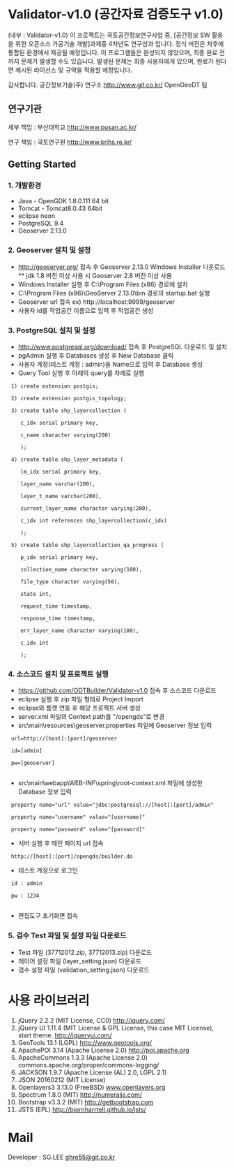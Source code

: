 
Validator-v1.0 (공간자료 검증도구 v1.0)
=======

(내부 : Validator-v1.0)
이 프로젝트는 국토공간정보연구사업 중, [공간정보 SW 활용을 위한 오픈소스 가공기술 개발]과제중 4차년도 연구성과 입니다.
정식 버전은 차후에 통합된 환경에서 제공될 예정입니다.
이 프로그램들은 완성되지 않았으며, 최종 완료 전 까지 문제가 발생할 수도 있습니다.
발생된 문제는 최종 사용자에게 있으며, 완료가 된다면 제시된 라이선스 및 규약을 적용할 예정입니다.

감사합니다.
공간정보기술(주) 연구소 <link>http://www.git.co.kr/
OpenGeoDT 팀

연구기관
---
세부 책임 : 부산대학교 <link>http://www.pusan.ac.kr/

연구 책임 : 국토연구원 <link>http://www.krihs.re.kr/


Getting Started
----
### 1. 개발환경 ###
- Java - OpenGDK 1.8.0.111 64 bit
- Tomcat - Tomcat8.0.43 64bit
- eclipse neon 
- PostgreSQL 9.4 
- Geoserver 2.13.0

### 2. Geoserver 설치 및 설정 ###
- http://geoserver.org/ 접속 후 Geoserver 2.13.0 Windows Installer 다운로드 
** jdk 1.8 버전 이상 사용 시 Geoserver 2.8 버전 이상 사용
- Windows Installer 실행 후  C:\Program Files (x86) 경로에 설치
- C:\Program Files (x86)\GeoServer 2.13.0\bin 경로의 startup.bat 실행
- Geoserver url 접속 ex) http://localhost:9999/geoserver
- 사용자 id를 작업공간 이름으로 입력 후 작업공간 생성

### 3. PostgreSQL 설치 및 설정 ###
- http://www.postgresql.org/download/ 접속 후 PostgreSQL 다운로드 및 설치
- pgAdmin 실행 후 Databases 생성 후 New Database 클릭 
- 사용자 계정(테스트 계정 : admin)을 Name으로 입력 후 Database 생성 
- Query Tool 실행 후 아래의 query를 차례로 실행
<pre><code> 1) create extension postgis;<br>
 2) create extension postgis_topology;<br> 
 3) create table shp_layercollection (<br>
    c_idx serial primary key,<br>
    c_name character varying(200)<br>
    );<br>
 4) create table shp_layer_metadata (<br>
    lm_idx serial primary key,<br>
    layer_name varchar(200),<br>
    layer_t_name varchar(200),<br>
    current_layer_name character varying(200),<br>
    c_idx int references shp_layercollection(c_idx)<br> 
    );<br>
 5) create table shp_layercollection_qa_progress (<br>
    p_idx serial primary key,<br>
    collection_name character varying(100),<br>
    file_type character varying(50),<br>
    state int,<br>
    request_time timestamp,<br> 
    response_time timestamp,<br> 
    err_layer_name character varying(100),<br>
    c_idx int<br>
    );</code></pre>

### 4. 소스코드 설치 및 프로젝트 실행 ###
- https://github.com/ODTBuilder/Validator-v1.0 접속 후 소스코드 다운로드
- eclipse 실행 후 zip 파일 형태로 Project Import
- eclipse와 톰캣 연동 후 해당 프로젝트 서버 생성
- server.xml 파일의 Context path를 "/opengds"로 변경
- src\main\resources\geoserver.properties 파일에 Geoserver 정보 입력
<pre><code> url=http://[host]:[port]/geoserver<br>
 id=[admin]<br>
 pw=[geoserver]<br> </code></pre>
- src\main\webapp\WEB-INF\spring\root-context.xml 파일에 생성한 Database 정보 입력
<pre><code> property name="url" value="jdbc:postgresql://[host]:[port]/admin" <br>
 property name="username" value="[username]" <br>
 property name="password" value="[password]" <br></code></pre>
- 서버 실행 후 메인 페이지 url 접속 
 <pre><code> http://[host]:[port]/opengds/builder.do </code></pre>
- 테스트 계정으로 로그인
 <pre><code> id : admin<br>
 pw : 1234<br> </code></pre>
- 편집도구 초기화면 접속 

### 5. 검수 Test 파일 및 설정 파일 다운로드 ###
- Test 파일 (37712012.zip, 37712013.zip) 다운로드
- 레이어 설정 파일 (layer_setting.json) 다운로드 
- 검수 설정 파일 (validation_setting.json) 다운로드

사용 라이브러리
=====

1. jQuery 2.2.2 (MIT License, CC0) http://jquery.com/
2. jQuery UI 1.11.4 (MIT License & GPL License, this case MIT License), start theme. http://jqueryui.com/
3. GeoTools 13.1 (LGPL) http://www.geotools.org/
4. ApachePOI 3.14 (Apache License 2.0) http://poi.apache.org
5. ApacheCommons 1.3.3 (Apache License 2.0) commons.apache.org/proper/commons-logging/
6. JACKSON 1.9.7 (Apache License (AL) 2.0, LGPL 2.1)
7. JSON 20160212 (MIT License)
8. Openlayers3 3.13.0 (FreeBSD) www.openlayers.org
9. Spectrum 1.8.0 (MIT) http://numeraljs.com/
10. Bootstrap v3.3.2 (MIT) http://getbootstrap.com
11. JSTS (EPL) http://bjornharrtell.github.io/jsts/

Mail
====
Developer : SG.LEE
ghre55@git.co.kr
